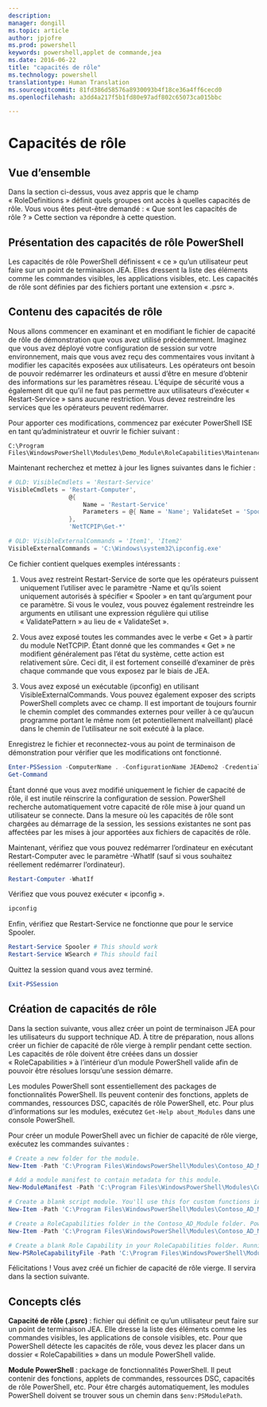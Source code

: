 ```yaml
---
description: 
manager: dongill
ms.topic: article
author: jpjofre
ms.prod: powershell
keywords: powershell,applet de commande,jea
ms.date: 2016-06-22
title: "capacités de rôle"
ms.technology: powershell
translationtype: Human Translation
ms.sourcegitcommit: 81fd386d58576a8930093b4f18ce36a4ff6cecd0
ms.openlocfilehash: a3dd4a217f5b1fd80e97adf802c65073ca015bbc

---
```


# Capacités de rôle

## Vue d’ensemble
Dans la section ci-dessus, vous avez appris que le champ « RoleDefinitions » définit quels groupes ont accès à quelles capacités de rôle.
Vous vous êtes peut-être demandé : « Que sont les capacités de rôle ? »
Cette section va répondre à cette question.  

## Présentation des capacités de rôle PowerShell
Les capacités de rôle PowerShell définissent « ce » qu’un utilisateur peut faire sur un point de terminaison JEA.
Elles dressent la liste des éléments comme les commandes visibles, les applications visibles, etc.
Les capacités de rôle sont définies par des fichiers portant une extension « .psrc ».

## Contenu des capacités de rôle
Nous allons commencer en examinant et en modifiant le fichier de capacité de rôle de démonstration que vous avez utilisé précédemment.
Imaginez que vous avez déployé votre configuration de session sur votre environnement, mais que vous avez reçu des commentaires vous invitant à modifier les capacités exposées aux utilisateurs.
Les opérateurs ont besoin de pouvoir redémarrer les ordinateurs et aussi d’être en mesure d’obtenir des informations sur les paramètres réseau.
L’équipe de sécurité vous a également dit que qu’il ne faut pas permettre aux utilisateurs d’exécuter « Restart-Service » sans aucune restriction.
Vous devez restreindre les services que les opérateurs peuvent redémarrer.

Pour apporter ces modifications, commencez par exécuter PowerShell ISE en tant qu’administrateur et ouvrir le fichier suivant :

```
C:\Program Files\WindowsPowerShell\Modules\Demo_Module\RoleCapabilities\Maintenance.psrc
```

Maintenant recherchez et mettez à jour les lignes suivantes dans le fichier :

```PowerShell
# OLD: VisibleCmdlets = 'Restart-Service'
VisibleCmdlets = 'Restart-Computer',
                 @{
                     Name = 'Restart-Service'
                     Parameters = @{ Name = 'Name'; ValidateSet = 'Spooler' }
                 },
                 'NetTCPIP\Get-*'

# OLD: VisibleExternalCommands = 'Item1', 'Item2'
VisibleExternalCommands = 'C:\Windows\system32\ipconfig.exe'
```

Ce fichier contient quelques exemples intéressants :

1.  Vous avez restreint Restart-Service de sorte que les opérateurs puissent uniquement l’utiliser avec le paramètre -Name et qu’ils soient uniquement autorisés à spécifier « Spooler » en tant qu’argument pour ce paramètre.
Si vous le voulez, vous pouvez également restreindre les arguments en utilisant une expression régulière qui utilise « ValidatePattern » au lieu de « ValidateSet ».

2.  Vous avez exposé toutes les commandes avec le verbe « Get » à partir du module NetTCPIP.
Étant donné que les commandes « Get » ne modifient généralement pas l’état du système, cette action est relativement sûre.
Ceci dit, il est fortement conseillé d’examiner de près chaque commande que vous exposez par le biais de JEA.

3.  Vous avez exposé un exécutable (ipconfig) en utilisant VisibleExternalCommands.
Vous pouvez également exposer des scripts PowerShell complets avec ce champ.
Il est important de toujours fournir le chemin complet des commandes externes pour veiller à ce qu’aucun programme portant le même nom (et potentiellement malveillant) placé dans le chemin de l’utilisateur ne soit exécuté à la place.

Enregistrez le fichier et reconnectez-vous au point de terminaison de démonstration pour vérifier que les modifications ont fonctionné.

```PowerShell
Enter-PSSession -ComputerName . -ConfigurationName JEADemo2 -Credential $NonAdminCred
Get-Command
```
Étant donné que vous avez modifié uniquement le fichier de capacité de rôle, il est inutile réinscrire la configuration de session.
PowerShell recherche automatiquement votre capacité de rôle mise à jour quand un utilisateur se connecte.
Dans la mesure où les capacités de rôle sont chargées au démarrage de la session, les sessions existantes ne sont pas affectées par les mises à jour apportées aux fichiers de capacités de rôle.

Maintenant, vérifiez que vous pouvez redémarrer l’ordinateur en exécutant Restart-Computer avec le paramètre -WhatIf (sauf si vous souhaitez réellement redémarrer l’ordinateur).

```PowerShell
Restart-Computer -WhatIf
```

Vérifiez que vous pouvez exécuter « ipconfig ».

```PowerShell
ipconfig
```

Enfin, vérifiez que Restart-Service ne fonctionne que pour le service Spooler.

```PowerShell
Restart-Service Spooler # This should work
Restart-Service WSearch # This should fail
```

Quittez la session quand vous avez terminé.

```PowerShell
Exit-PSSession
```

## Création de capacités de rôle
Dans la section suivante, vous allez créer un point de terminaison JEA pour les utilisateurs du support technique AD.
À titre de préparation, nous allons créer un fichier de capacité de rôle vierge à remplir pendant cette section.
Les capacités de rôle doivent être créées dans un dossier « RoleCapabilities » à l’intérieur d’un module PowerShell valide afin de pouvoir être résolues lorsqu’une session démarre.

Les modules PowerShell sont essentiellement des packages de fonctionnalités PowerShell.
Ils peuvent contenir des fonctions, applets de commandes, ressources DSC, capacités de rôle PowerShell, etc.
Pour plus d’informations sur les modules, exécutez `Get-Help about_Modules` dans une console PowerShell.

Pour créer un module PowerShell avec un fichier de capacité de rôle vierge, exécutez les commandes suivantes :  

```PowerShell
# Create a new folder for the module.
New-Item -Path 'C:\Program Files\WindowsPowerShell\Modules\Contoso_AD_Module' -ItemType Directory

# Add a module manifest to contain metadata for this module.
New-ModuleManifest -Path 'C:\Program Files\WindowsPowerShell\Modules\Contoso_AD_Module\Contoso_AD_Module.psd1' -RootModule Contoso_AD_Module.psm1

# Create a blank script module. You'll use this for custom functions in the next section.
New-Item -Path 'C:\Program Files\WindowsPowerShell\Modules\Contoso_AD_Module\Contoso_AD_Module.psm1' -ItemType File

# Create a RoleCapabilities folder in the Contoso_AD_Module folder. PowerShell expects Role Capabilities to be located in a "RoleCapabilities" folder within a module.
New-Item -Path 'C:\Program Files\WindowsPowerShell\Modules\Contoso_AD_Module\RoleCapabilities' -ItemType Directory

# Create a blank Role Capability in your RoleCapabilities folder. Running this command without any additional parameters just creates a blank template.
New-PSRoleCapabilityFile -Path 'C:\Program Files\WindowsPowerShell\Modules\Contoso_AD_Module\RoleCapabilities\ADHelpDesk.psrc'
```

Félicitations ! Vous avez créé un fichier de capacité de rôle vierge.
Il servira dans la section suivante.

## Concepts clés
**Capacité de rôle (.psrc)** : fichier qui définit ce qu’un utilisateur peut faire sur un point de terminaison JEA.
Elle dresse la liste des éléments comme les commandes visibles, les applications de console visibles, etc.
Pour que PowerShell détecte les capacités de rôle, vous devez les placer dans un dossier « RoleCapabilities » dans un module PowerShell valide.

**Module PowerShell** : package de fonctionnalités PowerShell.
Il peut contenir des fonctions, applets de commandes, ressources DSC, capacités de rôle PowerShell, etc.
Pour être chargés automatiquement, les modules PowerShell doivent se trouver sous un chemin dans `$env:PSModulePath`.




<!--HONumber=Aug16_HO3-->


